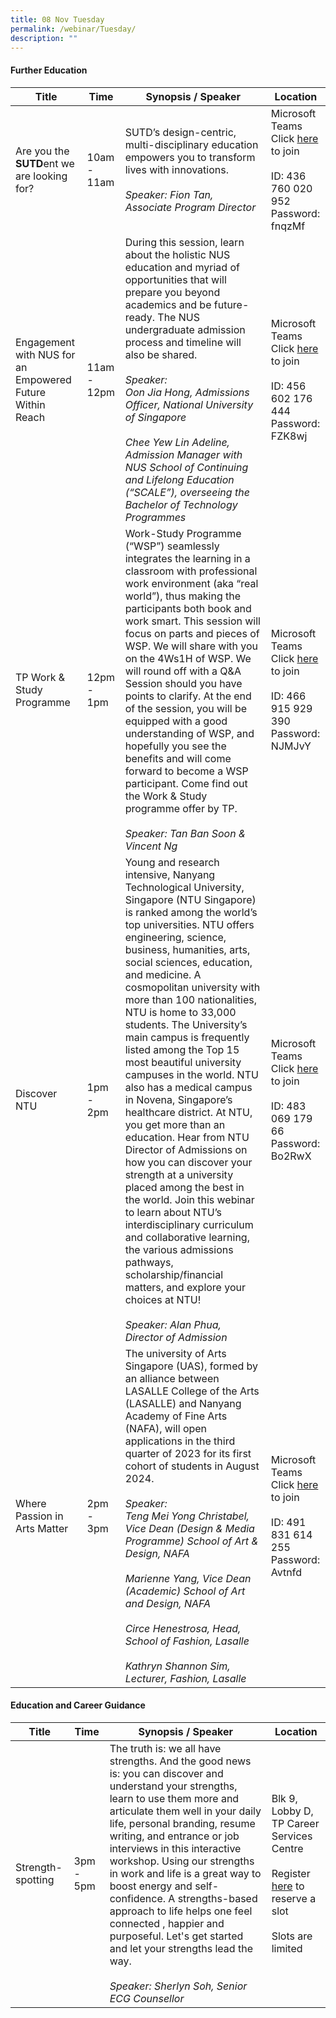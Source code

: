 ```yaml
---
title: 08 Nov Tuesday
permalink: /webinar/Tuesday/
description: ""
---
```

#### Further Education

| **Title** | **Time** | **Synopsis / Speaker** | **Location**  |
| - | - | - | - |
| Are you the **SUTD**ent we are looking for?  | 10am - 11am |SUTD’s design-centric, multi-disciplinary education empowers you to transform lives with innovations. <br/><br/> *Speaker: Fion Tan, Associate Program Director* |  Microsoft Teams <br/> Click [here](https://teams.microsoft.com/l/meetup-join/19%3ameeting_NWIzYzQ0ODgtMTNjNS00ZmYxLThhYjEtZGQ4N2ZmZDZkZGRk%40thread.v2/0?context=%7b%22Tid%22%3a%2225a99bf0-8e72-472a-ae50-adfbdf0df6f1%22%2c%22Oid%22%3a%22c083ea69-58c5-4cf2-9ce1-de712a1a8226%22%7d) to join <br/> <br/> ID: 436 760 020 952 <br/> Password: fnqzMf |
| Engagement with NUS for an Empowered Future Within Reach  | 11am - 12pm | During this session, learn about the holistic NUS education and myriad of opportunities that will prepare you beyond academics and be future-ready. The NUS undergraduate admission process and timeline will also be shared. <br/><br/> *Speaker: <br/> Oon Jia Hong, Admissions Officer, National University of Singapore*<br/><br/>*Chee Yew Lin Adeline, Admission Manager with NUS School of Continuing and Lifelong Education (“SCALE”), overseeing the Bachelor of Technology Programmes* | Microsoft Teams <br/> Click [here](https://teams.microsoft.com/l/meetup-join/19%3ameeting_NTQwOTNiMzEtZTMzNC00MzViLWE5ZmUtMWNlMjdlYmNkYjEz%40thread.v2/0?context=%7b%22Tid%22%3a%2225a99bf0-8e72-472a-ae50-adfbdf0df6f1%22%2c%22Oid%22%3a%22c083ea69-58c5-4cf2-9ce1-de712a1a8226%22%7d) to join <br/> <br/> ID: 456 602 176 444 <br/> Password: FZK8wj |
| TP Work & Study Programme  | 12pm - 1pm | Work-Study Programme (“WSP”) seamlessly integrates the learning in a classroom with professional work environment (aka “real world”), thus making the participants both book and work smart. This session will focus on parts and pieces of WSP. We will share with you on the 4Ws1H of WSP. We will round off with a Q&A Session should you have points to clarify. At the end of the session, you will be equipped with a good understanding of WSP, and hopefully you see the benefits and will come forward to become a WSP participant. Come find out the Work & Study programme offer by TP. <br/><br/> *Speaker: Tan Ban Soon & Vincent Ng* | Microsoft Teams <br/> Click [here](https://teams.microsoft.com/l/meetup-join/19%3ameeting_MjhkNWY2YmUtNDQ5Yi00YjdlLThkZDUtMjEyY2Y5NDRhYWUw%40thread.v2/0?context=%7b%22Tid%22%3a%2225a99bf0-8e72-472a-ae50-adfbdf0df6f1%22%2c%22Oid%22%3a%22c083ea69-58c5-4cf2-9ce1-de712a1a8226%22%7d) to join <br/> <br/> ID: 466 915 929 390 <br/> Password: NJMJvY  | 
| Discover NTU  | 1pm - 2pm | Young and research intensive, Nanyang Technological University, Singapore (NTU Singapore) is ranked among the world’s top universities. NTU offers engineering, science, business, humanities, arts, social sciences, education, and medicine. A cosmopolitan university with more than 100 nationalities, NTU is home to 33,000 students. The University’s main campus is frequently listed among the Top 15 most beautiful university campuses in the world. NTU also has a medical campus in Novena, Singapore’s healthcare district. At NTU, you get more than an education. Hear from NTU Director of Admissions on how you can discover your strength at a university placed among the best in the world. Join this webinar to learn about NTU’s interdisciplinary curriculum and collaborative learning, the various admissions pathways, scholarship/financial matters, and explore your choices at NTU! <br/><br/> *Speaker: Alan Phua, Director of Admission* | Microsoft Teams <br/> Click [here](https://teams.microsoft.com/l/meetup-join/19%3ameeting_NTBiMTk1ODktM2UxYi00ZTAxLWE3YjUtZGVlMmI4ZmE1MzA3%40thread.v2/0?context=%7b%22Tid%22%3a%2225a99bf0-8e72-472a-ae50-adfbdf0df6f1%22%2c%22Oid%22%3a%22c083ea69-58c5-4cf2-9ce1-de712a1a8226%22%7d) to join <br/> <br/> ID: 483 069 179 66 <br/> Password: Bo2RwX  | 
| Where Passion in Arts Matter  | 2pm - 3pm | The university of Arts Singapore (UAS), formed by an alliance between LASALLE College of the Arts (LASALLE) and Nanyang Academy of Fine Arts (NAFA), will open applications in the third quarter of 2023 for its first cohort of students in August 2024. <br/><br/> *Speaker: <br/> Teng Mei Yong Christabel, Vice Dean (Design & Media Programme) School of Art & Design, NAFA <br/><br/> Marienne Yang, Vice Dean (Academic) School of Art and Design, NAFA <br/><br/> Circe Henestrosa, Head, School of Fashion, Lasalle <br/><br/> Kathryn Shannon Sim, Lecturer, Fashion, Lasalle* | Microsoft Teams <br/> Click [here](https://teams.microsoft.com/l/meetup-join/19%3ameeting_ODRiMTk2ZjMtYzI5MC00NzZhLWFjYjgtZWJkNWVjZmE3YTY5%40thread.v2/0?context=%7b%22Tid%22%3a%2225a99bf0-8e72-472a-ae50-adfbdf0df6f1%22%2c%22Oid%22%3a%22c083ea69-58c5-4cf2-9ce1-de712a1a8226%22%7d) to join <br/> <br/> ID: 491 831 614 255 <br/> Password: Avtnfd |  

#### Education and Career Guidance

| **Title** | **Time** | **Synopsis / Speaker** | **Location**  |
| - | - | - | - |
| Strength-spotting  | 3pm - 5pm | The truth is: we all have strengths. And the good news is: you can discover and understand your strengths, learn to use them more and articulate them well in your daily life, personal branding, resume writing, and entrance or job interviews in this interactive workshop. Using our strengths in work and life is a great way to boost energy and self-confidence. A strengths-based approach to life helps one feel connected , happier and purposeful. Let's get started and let your strengths lead the way. <br/><br/> *Speaker: Sherlyn Soh, Senior ECG Counsellor* | Blk 9, Lobby D, TP Career Services Centre <br/> <br/> Register [here](https://form.gov.sg/6347bc98491d010012a84e8e) to reserve a slot <br/> <br/> Slots are limited|